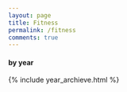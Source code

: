 ```yaml
---
layout: page
title: Fitness
permalink: /fitness
comments: true
---
```


#### by year
{% include year_archieve.html %}


